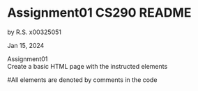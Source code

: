 # Assignment01 CS290 README  
by R.S. x00325051

Jan 15, 2024  

Assignment01   
Create a basic HTML page with the instructed elements

#All elements are denoted by comments in the code


&nbsp;  
&nbsp;  
&nbsp;  
&nbsp;  
&nbsp;  
----------------------------------


